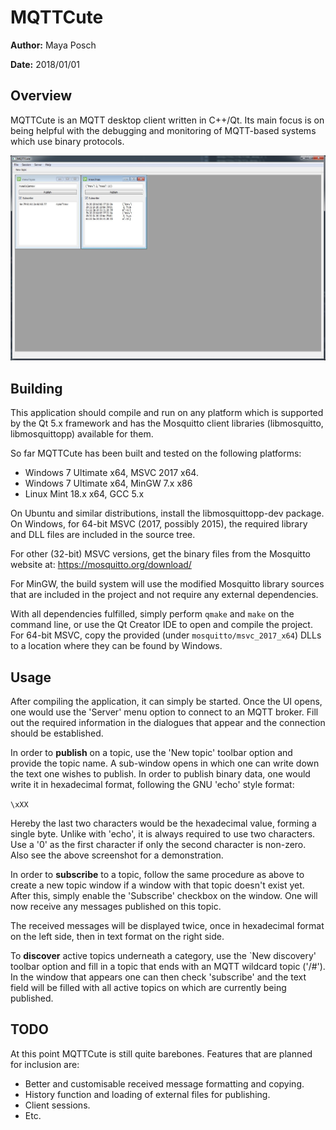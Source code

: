 # MQTTCute #

**Author:** Maya Posch

**Date:** 2018/01/01

## Overview ##

MQTTCute is an MQTT desktop client written in C++/Qt. Its main focus is on being helpful with the debugging and monitoring of MQTT-based systems which use binary protocols.

![MQTTCute screenshot](mqttcute.jpg)

## Building ##

This application should compile and run on any platform which is supported by the Qt 5.x framework and has the Mosquitto client libraries (libmosquitto, libmosquittopp) available for them.

So far MQTTCute has been built and tested on the following platforms:

* Windows 7 Ultimate x64, MSVC 2017 x64.
* Windows 7 Ultimate x64, MinGW 7.x x86
* Linux Mint 18.x x64, GCC 5.x

On Ubuntu and similar distributions, install the libmosquittopp-dev package. On Windows, for 64-bit MSVC (2017, possibly 2015), the required library and DLL files are included in the source tree. 

For other (32-bit) MSVC versions, get the binary files from the Mosquitto website at: https://mosquitto.org/download/

For MinGW, the build system will use the modified Mosquitto library sources that are included in the project and not require any external dependencies.

With all dependencies fulfilled, simply perform `qmake` and `make` on the command line, or use the Qt Creator IDE to open and compile the project. For 64-bit MSVC, copy the provided (under `mosquitto/msvc_2017_x64`) DLLs to a location where they can be found by Windows.

## Usage ##

After compiling the application, it can simply be started. Once the UI opens, one would use the 'Server' menu option to connect to an MQTT broker. Fill out the required information in the dialogues that appear and the connection should be established.

In order to **publish** on a topic, use the 'New topic' toolbar option and provide the topic name. A sub-window opens in which one can write down the text one wishes to publish. In order to publish binary data, one would write it in hexadecimal format, following the GNU 'echo' style format:

`\xXX`

Hereby the last two characters would be the hexadecimal value, forming a single byte. Unlike with 'echo', it is always required to use two characters. Use a '0' as the first character if only the second character is non-zero. Also see the above screenshot for a demonstration.

In order to **subscribe** to a topic, follow the same procedure as above to create a new topic window if a window with that topic doesn't exist yet. After this, simply enable the 'Subscribe' checkbox on the window. One will now receive any messages published on this topic.

The received messages will be displayed twice, once in hexadecimal format on the left side, then in text format on the right side.

To **discover** active topics underneath a category, use the `New discovery' toolbar option and fill in a topic that ends with an MQTT wildcard topic ('/#'). In the window that appears one can then check 'subscribe' and the text field will be filled with all active topics on which are currently being published.

## TODO ##

At this point MQTTCute is still quite barebones. Features that are planned for inclusion are:

* Better and customisable received message formatting and copying.
* History function and loading of external files for publishing.
* Client sessions.
* Etc.
